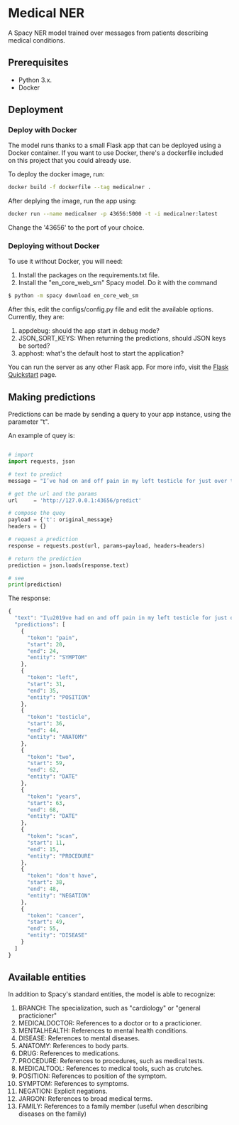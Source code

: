 # Medical NER

A Spacy NER model trained over messages from patients describing medical conditions.

## Prerequisites

- Python 3.x.
- Docker

## Deployment 

### Deploy with Docker

The model runs thanks to a small Flask app that can be deployed using a Docker container. If you want to use Docker, there's a dockerfile included on this project that you could already use. 

To deploy the docker image, run: 

```bash
docker build -f dockerfile --tag medicalner .
```

After deplying the image, run the app using:

```bash
docker run --name medicalner -p 43656:5000 -t -i medicalner:latest
```

Change the '43656' to the port of your choice.

### Deploying without Docker

To use it without Docker, you will need:

1. Install the packages on the requirements.txt file.
2. Install the "en_core_web_sm" Spacy model. Do it with the command

```bash
$ python -m spacy download en_core_web_sm
```

After this, edit the configs/config.py file and edit the available options. Currently, they are:

1. appdebug: should the app start in debug mode?
2. JSON_SORT_KEYS: When returning the predictions, should JSON keys be sorted?
3. apphost: what's the default host to start the application?

You can run the server as any other Flask app. For more info, visit the [Flask Quickstart](https://flask.palletsprojects.com/en/1.1.x/quickstart/) page.

## Making predictions

Predictions can be made by sending a query to your app instance, using the parameter "t".

An example of quey is:

```python

# import
import requests, json

# text to predict
message = "I’ve had on and off pain in my left testicle for just over two years now. I’ve had a scan to corroborate that I don't have cancer."

# get the url and the params
url     = 'http://127.0.0.1:43656/predict'

# compose the quey
payload = {'t': original_message}
headers = {}

# request a prediction
response = requests.post(url, params=payload, headers=headers)

# return the prediction
prediction = json.loads(response.text)

# see
print(prediction)

```

The response:

```python
{
  "text": "I\u2019ve had on and off pain in my left testicle for just over two years now. I\u2019ve had a scan to corroborate that I don't have cancer.", 
  "predictions": [
    {
      "token": "pain", 
      "start": 20, 
      "end": 24, 
      "entity": "SYMPTOM"
    }, 
    {
      "token": "left", 
      "start": 31, 
      "end": 35, 
      "entity": "POSITION"
    }, 
    {
      "token": "testicle", 
      "start": 36, 
      "end": 44, 
      "entity": "ANATOMY"
    }, 
    {
      "token": "two", 
      "start": 59, 
      "end": 62, 
      "entity": "DATE"
    }, 
    {
      "token": "years", 
      "start": 63, 
      "end": 68, 
      "entity": "DATE"
    }, 
    {
      "token": "scan", 
      "start": 11, 
      "end": 15, 
      "entity": "PROCEDURE"
    }, 
    {
      "token": "don't have", 
      "start": 38, 
      "end": 48, 
      "entity": "NEGATION"
    }, 
    {
      "token": "cancer", 
      "start": 49, 
      "end": 55, 
      "entity": "DISEASE"
    }
  ]
}
```
## Available entities

In addition to Spacy's standard entities, the model is able to recognize: 

1. BRANCH: The specialization, such as "cardiology" or "general practicioner"
2. MEDICALDOCTOR: References to a doctor or to a practicioner. 
3. MENTALHEALTH: References to mental health conditions.
4. DISEASE: References to mental diseases.
5. ANATOMY: References to body parts.
6. DRUG: References to medications.
7. PROCEDURE: References to procedures, such as medical tests.
8. MEDICALTOOL: References to medical tools, such as crutches.
9. POSITION: References to position of the symptom.
10. SYMPTOM: References to symptoms.
11. NEGATION: Explicit negations.
12. JARGON: References to broad medical terms.
13. FAMILY: References to a family member (useful when describing diseases on the family)




















